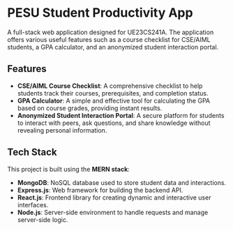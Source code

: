 # PESU Student Productivity App

A full-stack web application designed for UE23CS241A. The application offers various useful features such as a course checklist for CSE/AIML students, a GPA calculator, and an anonymized student interaction portal.

## Features

- **CSE/AIML Course Checklist**: A comprehensive checklist to help students track their courses, prerequisites, and completion status.
- **GPA Calculator**: A simple and effective tool for calculating the GPA based on course grades, providing instant results.
- **Anonymized Student Interaction Portal**: A secure platform for students to interact with peers, ask questions, and share knowledge without revealing personal information.
  
## Tech Stack

This project is built using the **MERN stack**:

- **MongoDB**: NoSQL database used to store student data and interactions.
- **Express.js**: Web framework for building the backend API.
- **React.js**: Frontend library for creating dynamic and interactive user interfaces.
- **Node.js**: Server-side environment to handle requests and manage server-side logic.
